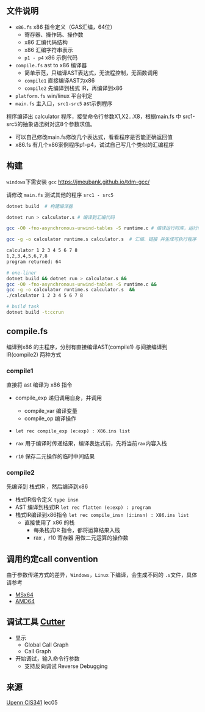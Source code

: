 ## 文件说明

- `x86.fs` x86 指令定义（GAS汇编，64位）
  - 寄存器、操作码、操作数
  - x86 汇编代码结构
  - x86 汇编字符串表示
  - `p1 - p4`  x86 示例代码
- `compile.fs` ast to x86 编译器
  - 简单示范，只编译AST表达式，无流程控制，无函数调用
  - `compile1` 直接编译AST为x86
  - `compile2` 先编译到栈式 IR，再编译到x86
- `platform.fs` win/linux 平台判定
- `main.fs` 主入口，`src1-src5` ast示例程序

程序编译出 calculator 程序，接受命令行参数X1,X2...X8，根据main.fs 中 src1-src5的抽象语法树对这8个参数求值。
- 可以自己修改main.fs修改几个表达式，看看程序是否能正确返回值
- x86.fs 有几个x86案例程序p1-p4，试试自己写几个类似的汇编程序

## 构建

`windows`下需安装 `gcc` https://jmeubank.github.io/tdm-gcc/

请修改 `main.fs`  测试其他的程序 `src1 - src5`

```sh
dotnet build  # 构建编译器

dotnet run > calculator.s # 编译到汇编代码

gcc -O0 -fno-asynchronous-unwind-tables -S runtime.c # 编译运行时库，运行时库收集并传递命令行参数给 calculator 中的 program 函数

gcc -g -o calculator runtime.s calculator.s  # 汇编、链接 并生成可执行程序

calculator 1 2 3 4 5 6 7 8
1,2,3,4,5,6,7,8
program returned: 64

# one-liner 
dotnet build && dotnet run > calculator.s &&
gcc -O0 -fno-asynchronous-unwind-tables -S runtime.c &&
gcc -g -o calculator runtime.s calculator.s  &&
./calculator 1 2 3 4 5 6 7 8

# build task
dotnet build -t:ccrun
```

## compile.fs

编译到x86 的主程序，分别有直接编译AST(compile1) 与间接编译到IR(compile2) 两种方式

### compile1

直接将 ast 编译为 x86 指令
- compile_exp 递归调用自身，并调用
  - compile_var 编译变量
  - compile_op  编译操作
  
- `let rec compile_exp (e:exp) : X86.ins list`
- `rax` 用于编译时传递结果，编译表达式前，先将当前`rax`内容入栈
- `r10` 保存二元操作的临时中间结果

### compile2

先编译到 栈式IR ，然后编译到x86

- 栈式IR指令定义 `type insn`
- AST 编译到栈式IR `let rec flatten (e:exp) : program`
- 栈式IR编译到x86指令 `let rec compile_insn (i:insn) : X86.ins list`
  - 直接使用了 x86 的栈
    - 每条栈式IR 指令，都将运算结果入栈
    - rax ，r10 寄存器 用做二元运算的操作数

## 调用约定call convention

由于参数传递方式的差异，`Windows`，`Linux` 下编译，会生成不同的 `.s`文件，具体请参考

- [MSx64](https://docs.microsoft.com/en-us/cpp/build/x64-calling-convention?view=msvc-160#parameter-passing)
- [AMD64](https://courses.cs.washington.edu/courses/cse378/10au/sections/Section1_recap.pdf)

## 调试工具 [Cutter](https://cutter.re/)

- 显示
  - Global Call Graph
  - Call Graph
- 开始调试，输入命令行参数
  - 支持反向调试 Reverse Debugging

## 来源

 [Upenn CIS341](https://www.seas.upenn.edu/~cis341/current/) lec05
